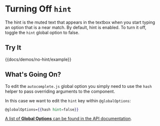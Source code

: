 # Turning Off `hint`

The hint is the muted text that appears in the textbox when you start typing an option
that is a near match.  By default, hint is enabled.  To turn it off, toggle the `hint` 
global option to false.

## Try It

{{docs/demos/no-hint/example}}

## What's Going On?

To edit the `autocomplete.js` global option you simply need to use the `hash` helper to pass overriding
arguments to the component.

In this case we want to edit the `hint` key within `@globalOptions`:

```handlebars
@globalOptions={{hash hint=false}}
```

[A list of **Global Options** can be found in the API documentation](/docs/api/components/autocomplete#globalOptions).

